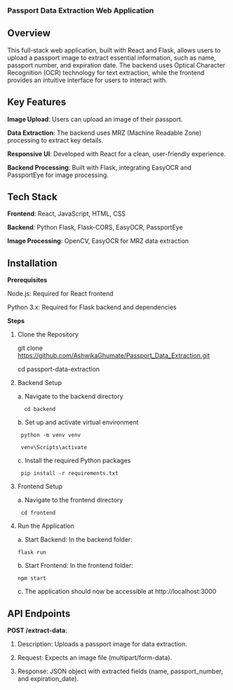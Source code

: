 ### Passport Data Extraction Web Application


## Overview

This full-stack web application, built with React and Flask, allows users to upload a passport image to extract essential information, such as name, passport number, and expiration date. The backend uses Optical Character Recognition (OCR) technology for text extraction, while the frontend provides an intuitive interface for users to interact with.


## Key Features

**Image Upload**: Users can upload an image of their passport.

**Data Extraction**: The backend uses MRZ (Machine Readable Zone) processing to extract key details.

**Responsive UI**: Developed with React for a clean, user-friendly experience.

**Backend Processing**: Built with Flask, integrating EasyOCR and PassportEye for image processing.


## Tech Stack

**Frontend**: React, JavaScript, HTML, CSS

**Backend**: Python Flask, Flask-CORS, EasyOCR, PassportEye

**Image Processing**: OpenCV, EasyOCR for MRZ data extraction


## Installation

**Prerequisites**

   Node.js: Required for React frontend
   
   Python 3.x: Required for Flask backend and dependencies

**Steps**
1. Clone the Repository
   
   git clone https://github.com/AshwikaGhumate/Passport_Data_Extraction.git
   
   cd passport-data-extraction

2. Backend Setup
   
   a. Navigate to the backend directory
     
         cd backend

   b. Set up and activate virtual environment

        python -m venv venv
   
        venv\Scripts\activate

   c. Install the required Python packages

        pip install -r requirements.txt

3. Frontend Setup
   
   a. Navigate to the frontend directory

        cd frontend 

4. Run the Application

   a. Start Backend: In the backend folder:

       flask run
   
   b. Start Frontend: In the frontend folder:

       npm start
      
   c. The application should now be accessible at http://localhost:3000
  
## API Endpoints

**POST /extract-data**:

  1. Description: Uploads a passport image for data extraction.

  2. Request: Expects an image file (multipart/form-data).
  
  3. Response: JSON object with extracted fields (name, passport_number, and expiration_date).
